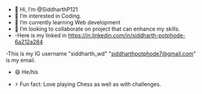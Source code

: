- 👋 Hi, I’m @SiddharthP121
- 👀 I’m interested in Coding.
- 🌱 I’m currently learning Web development 
- 💞️ I’m looking to collaborate on project that can enhance my skills.
- -Here is my linked in https://in.linkedin.com/in/siddharth-potphode-6a212a284

-This is my IG username "siddharth_wd"
"siddharthpotphode7@gmail.com" is my email.
- 😄 He/his

- ⚡ Fun fact: Love playing Chess as well as with challenges.

<!---
SiddharthP121/SiddharthP121 is a ✨ special ✨ repository because its `README.md` (this file) appears on your GitHub profile.
You can click the Preview link to take a look at your changes.
--->
